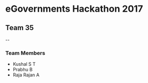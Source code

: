 # eGovernments Hackathon 2017
## Team 35

--

### Team Members
* Kushal S T
* Prabhu B
* Raja Rajan A
